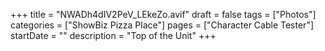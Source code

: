 +++
title = "NWADh4dIV2PeV_LEkeZo.avif"
draft = false
tags = ["Photos"]
categories = ["ShowBiz Pizza Place"]
pages = ["Character Cable Tester"]
startDate = ""
description = "Top of the Unit"
+++
